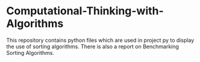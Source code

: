 # Computational-Thinking-with-Algorithms

This repository contains python files which are used in project py to display the use of sorting algorithms. There is also a report on Benchmarking Sorting Algorithms. 
